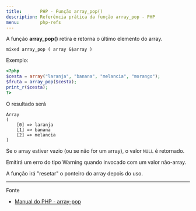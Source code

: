 ```yaml
---
title:       PHP - Função array_pop()
description: Referência prática da função array_pop - PHP
menu:        php-refs
---
```



A função __array_pop()__ retira e retorna o último elemento do array.

    mixed array_pop ( array &$array )


Exemplo:

```php
<?php
$cesta = array("laranja", "banana", "melancia", "morango");
$fruta = array_pop($cesta);
print_r($cesta);
?>
```

O resultado será

    Array
    (
        [0] => laranja
        [1] => banana
        [2] => melancia
    )

Se o array estiver vazio (ou se não for um array), o valor `NULL` é retornado.

Emitirá um erro do tipo Warning quando invocado com um valor não-array.

A função irá "resetar" o ponteiro do array depois do uso.


- - -
Fonte
- [Manual do PHP - array-pop](http://www.php.net/manual/pt_BR/function.array-pop.php "link-externo")
